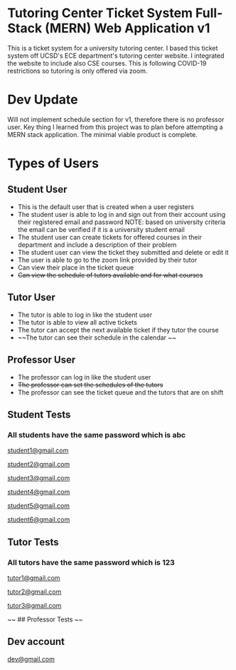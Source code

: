 # Tutoring Center Ticket System Full-Stack (MERN) Web Application v1

This is a ticket system for a university tutoring center. I based this ticket system off UCSD's ECE department's tutoring center website. I integrated the website to include also CSE courses. This is following COVID-19 restrictions so tutoring is only offered via zoom.

# Dev Update

Will not implement schedule section for v1, therefore there is no professor user. Key thing I learned from this project was to plan before attempting a MERN stack application. The minimal viable product is complete. 

# Types of Users

## Student User
* This is the default user that is created when a user registers
* The student user is able to log in and sign out from their account using their registered email
and password  NOTE: based on university criteria the email can be verified if it is a university student email 
* The student user can create tickets for offered courses in their department and include a description of their problem
* The student user can view the ticket they submitted and delete or edit it
* The user is able to go to the zoom link provided by their tutor
* Can view their place in the ticket queue
* ~~Can view the schedule of tutors available and for what courses~~

## Tutor User
* The tutor is able to log in like the student user
* The tutor is able to view all active tickets 
* The tutor can accept the next available ticket if they tutor the course
* ~~The tutor can see their schedule in the calendar ~~

## Professor User
* The professor can log in like the student user
* ~~The professor can set the schedules of the tutors~~
* The professor can see the ticket queue and the tutors that are on shift


## Student Tests
### All students have the same password which is abc
student1@gmail.com

student2@gmail.com

student3@gmail.com

student4@gmail.com

student5@gmail.com

student6@gmail.com


## Tutor Tests
### All tutors have the same password which is 123

tutor1@gmail.com

tutor2@gmail.com

tutor3@gmail.com


~~ ## Professor Tests ~~

## Dev account

dev@gmail.com 




